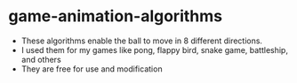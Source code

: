 # game-animation-algorithms

- These algorithms enable the ball to move in 8 different directions.
- I used them for my games like pong, flappy bird, snake game, battleship, and others
- They are free for use and modification
